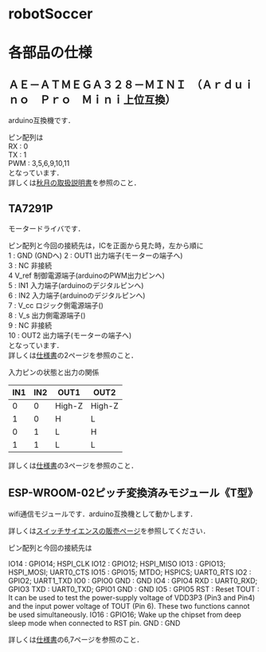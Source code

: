 # robotSoccer

# 各部品の仕様

## ＡＥ－ＡＴＭＥＧＡ３２８－ＭＩＮＩ　（Ａｒｄｕｉｎｏ　Ｐｒｏ　Ｍｉｎｉ上位互換）
arduino互換機です．  

ピン配列は  
RX : 0  
TX : 1  
PWM : 3,5,6,9,10,11  
となっています．  
詳しくは[秋月の取扱説明書](https://www.google.co.jp/)を参照のこと．  

## TA7291P
モータードライバです．  

ピン配列と今回の接続先は，ICを正面から見た時，左から順に  
1 : GND (GNDへ)
2 : OUT1 出力端子(モーターの端子へ)  
3 : NC 非接続  
4 V_ref 制御電源端子(arduinoのPWM出力ピンへ)  
5 : IN1 入力端子(arduinoのデジタルピンへ)  
6 : IN2 入力端子(arduinoのデジタルピンへ)  
7 : V_cc ロジック側電源端子()  
8 : V_s 出力側電源端子()  
9 :  NC 非接続  
10 : OUT2 出力端子(モーターの端子へ)  
となっています．  
詳しくは[仕様書](http://akizukidenshi.com/download/ta7291p.pdf)の2ページを参照のこと．

入力ピンの状態と出力の関係  

|  IN1  |  IN2  | OUT1 | OUT2 |  
  ----- | ----- | ---- | ----    
|   0   |   0   |High-Z|High-Z|  
|   1   |   0   |  H   |  L   |  
|   0   |   1   |  L   |  H   |  
|   1   |   1   |  L   |  L   |  

詳しくは[仕様書](http://akizukidenshi.com/download/ta7291p.pdf)の3ページを参照のこと．

## ESP-WROOM-02ピッチ変換済みモジュール《T型》  

wifi通信モジュールです．arduino互換機として動かします．  

詳しくは[スイッチサイエンスの販売ページ](https://www.switch-science.com/catalog/2580/)を参照してください．  

ピン配列と今回の接続先は  

IO14 : GPIO14; HSPI_CLK
IO12 : GPIO12; HSPI_MISO
IO13 : GPIO13; HSPI_MOSI; UART0_CTS
IO15 : GPIO15; MTDO; HSPICS; UART0_RTS
IO2 : GPIO2; UART1_TXD
IO0 : GPIO0
GND : GND
IO4 : GPIO4
RXD : UART0_RXD; GPIO3
TXD : UART0_TXD; GPIO1
GND : GND
IO5 : GPIO5
RST : Reset
TOUT : It can be used to test the power-supply voltage of VDD3P3 (Pin3 and Pin4) and the input power voltage of TOUT (Pin 6). These two functions cannot be used simultaneously. 
IO16 : GPIO16; Wake up the chipset from deep sleep mode when connected to RST pin.
GND : GND


詳しくは[仕様書](http://doc.switch-science.com/datasheets/0c-esp-wroom_datasheet_en_v0.6.pdf)の6,7ページを参照のこと．


